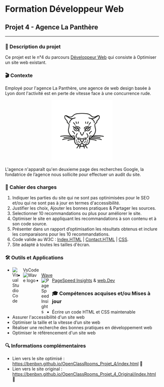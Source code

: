 # Formation Développeur Web
## Projet 4 - Agence La Panthère
------------


### 📝 Description du projet
Ce projet est le n°4 du parcours [Développeur Web](https://openclassrooms.com/fr/paths/556-developpeur-web "Développeur  Web") qui consiste à Optimiser un site web existant.

### 🎬 Contexte
Employé pour l'agence La Panthère, une agence de web design basée à Lyon dont l'activité est en perte de vitesse face à une concurrence rude. 
<p align="center">
<img alt="Logo La Panthère" width="200px" src="https://raw.githubusercontent.com/BenBxn/OpenClassRooms_Projet_4/main/img/logo.png" />
</p>
L'agence n'apparaît qu'en deuxieme page des recherches Google, la fondatrice de l’agence nous sollicite pour effectuer un audit du site.

### 📘 Cahier des charges
1. Indiquer les parties du site qui ne sont pas optinimisées pour le SEO et/ou qui ne sont pas à jour en termes d'accessibilité.
2. Justifier les choix, Ajouter les bonnes pratiques & Partager les sources. 
3. Selectionner 10 recommandations ou plus pour améliorer le site.
4. Optimiser le site en appliquant les recommandations à son contenu et à son code source.
5. Présenter dans un rapport d’optimisation les résultats obtenus et inclure les comparaisons pour les 10 recommandations.
6. Code valide au W3C : [Index.HTML](https://validator.w3.org/nu/?doc=https%3A%2F%2Fbenbxn.github.io%2FOpenClassRooms_Projet_4%2Findex.html
"HTML") | [Contact.HTML](https://validator.w3.org/nu/?doc=https%3A%2F%2Fbenbxn.github.io%2FOpenClassRooms_Projet_4%2Fcontact.html "HTML") | [CSS](https://jigsaw.w3.org/css-validator/validator?uri=https%3A%2F%2Fbenbxn.github.io%2FOpenClassRooms_Projet_4%2Findex.html&profile=css3svg&usermedium=all&warning=1&vextwarning=&lang=fr "CSS"). 
7. Site adapté à toutes les tailles d'écran. 

<!-- ##### Spécifications fonctionnelles 🌐
##### Spécifications techniques 🧬 -->

### 🛠️ Outils et Applications 

- VsCode <img align="left" alt="Visual Studio Code" width="25px" src="https://cdn.jsdelivr.net/gh/devicons/devicon/icons/vscode/vscode-original.svg" style="padding-right:10px;"/>
- [Wave](https://wave.webaim.org/report#/https://benbxn.github.io/OpenClassRooms_Projet_4/contact.html) <img align="left" alt="Wave logo" width="50px" src="https://wave.webaim.org/img/wavelogo.svg" style="padding-right:10px;"/>
- [PageSpeed Insights](https://pagespeed.web.dev/report?url=https%3A%2F%2Fbenbxn.github.io%2FOpenClassRooms_Projet_4%2Findex.html) & [web.Dev](https://web.dev/measure/?gclid=CjwKCAjw14uVBhBEEiwAaufYx7Bgj5cZjPScjxXs7_a6VOXezP_-9WBhzA4Mv7Qwb0VJRl7osHTkmRoCD7MQAvD_BwE&url=https%3A%2F%2Fbenbxn.github.io%2FOpenClassRooms_Projet_4%2Findex.html) <img align="left" alt="PageSpeed Insights" width="25px" src="https://www.gstatic.com/pagespeed/insights/ui/logo/favicon_48.png" style="padding-right:10px;"/>

### 🎓 Compétences acquises et/ou Mises à jour
- Écrire un code HTML et CSS maintenable
- Assurer l'accessibilité d'un site web
- Optimiser la taille et la vitesse d’un site web
- Réaliser une recherche des bonnes pratiques en développement web
- Optimiser le référencement d'un site web

### 🔍 Informations complémentaires
- Lien vers le site optimisé : https://benbxn.github.io/OpenClassRooms_Projet_4/index.html 🔗
- Lien vers le site original : https://benbxn.github.io/OpenClassRooms_Projet_4_Original/index.html 🔗
<!-- Soutenance validée le  ✅ -->